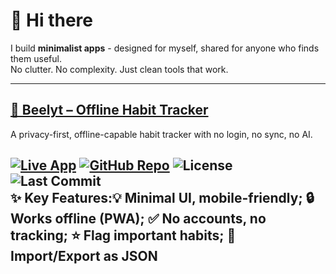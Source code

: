 # 👋 Hi there

I build **minimalist apps** - designed for myself, shared for anyone who finds them useful.  
No clutter. No complexity. Just clean tools that work.

---

## [🐝 Beelyt – Offline Habit Tracker](https://austinwin.github.io/beelyt/)

A privacy-first, offline-capable habit tracker with no login, no sync, no AI.

[![Live App](https://img.shields.io/badge/Open-App-green)](https://austinwin.github.io/beelyt/)
[![GitHub Repo](https://img.shields.io/badge/View-Code-blue)](https://github.com/austinwin/beelyt)
![License](https://img.shields.io/github/license/austinwin/beelyt)
![Last Commit](https://img.shields.io/github/last-commit/austinwin/beelyt)  
**✨ Key Features:**💡 Minimal UI, mobile-friendly; 🔒 Works offline (PWA); ✅ No accounts, no tracking; ⭐ Flag important habits; 🔁 Import/Export as JSON
---
